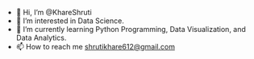- 👋 Hi, I’m @KhareShruti
- 👀 I’m interested in Data Science.
- 🌱 I’m currently learning Python Programming, Data Visualization, and Data Analytics.
- 📫 How to reach me shrutikhare612@gmail.com

<!---
KhareShruti/KhareShruti is a ✨ special ✨ repository because its `README.md` (this file) appears on your GitHub profile.
You can click the Preview link to take a look at your changes.
--->
